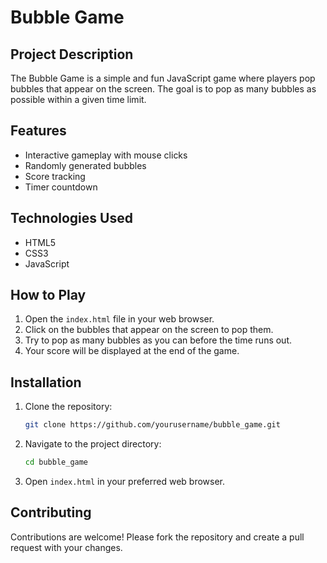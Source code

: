 # Bubble Game

## Project Description
The Bubble Game is a simple and fun JavaScript game where players pop bubbles that appear on the screen. The goal is to pop as many bubbles as possible within a given time limit.

## Features
- Interactive gameplay with mouse clicks
- Randomly generated bubbles
- Score tracking
- Timer countdown

## Technologies Used
- HTML5
- CSS3
- JavaScript

## How to Play
1. Open the `index.html` file in your web browser.
2. Click on the bubbles that appear on the screen to pop them.
3. Try to pop as many bubbles as you can before the time runs out.
4. Your score will be displayed at the end of the game.

## Installation
1. Clone the repository:
    ```bash
    git clone https://github.com/yourusername/bubble_game.git
    ```
2. Navigate to the project directory:
    ```bash
    cd bubble_game
    ```
3. Open `index.html` in your preferred web browser.

## Contributing
Contributions are welcome! Please fork the repository and create a pull request with your changes.


